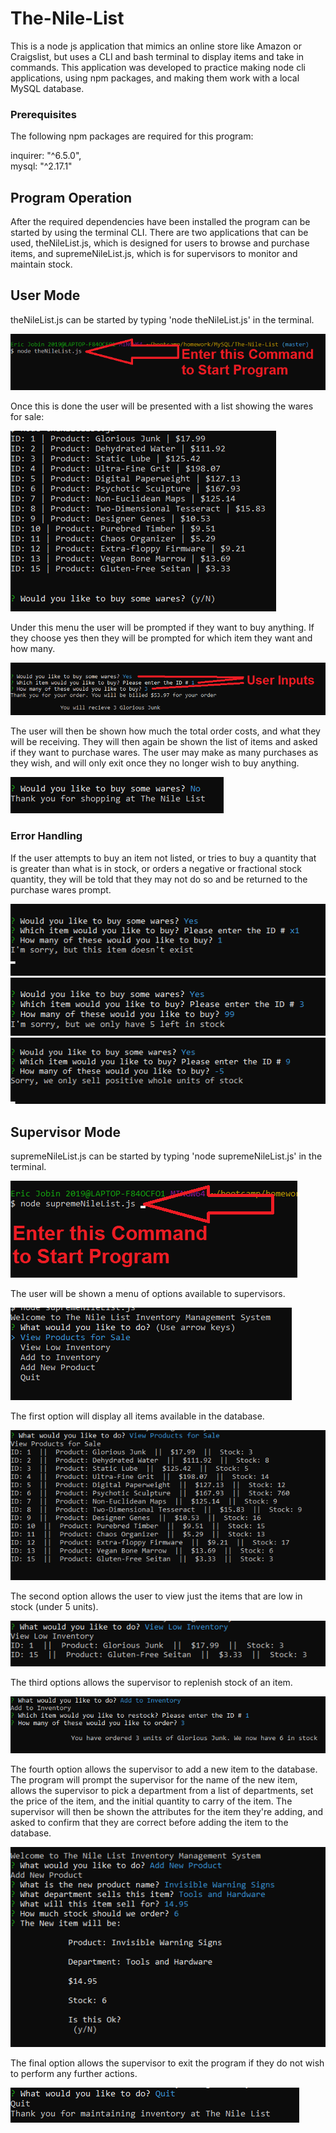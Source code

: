 # The-Nile-List

This is a node js application that mimics an online store like Amazon or Craigslist, but uses a CLI and bash terminal to display items and take in commands. This application was developed to practice making node cli applications, using npm packages, and making them work with a local MySQL database.

### Prerequisites

The following npm packages are required for this program:

inquirer: "^6.5.0",<br/>
mysql: "^2.17.1"

## Program Operation

After the required dependencies have been installed the program can be started by using the terminal CLI. There are two applications that can be used, theNileList.js, which is designed for users to browse and purchase items, and supremeNileList.js, which is for supervisors to monitor and maintain stock.<br/>

## User Mode

theNileList.js can be started by typing 'node theNileList.js' in the terminal.

![Start](/images/101.png?raw=true "Command to start program")

Once this is done the user will be presented with a list showing the wares for sale:

![Menu](/images/102.png?raw=true "Items for sale")

Under this menu the user will be prompted if they want to buy anything. If they choose yes then they will be prompted for which item they want and how many.

![Buy](/images/103.png?raw=true "Purchasing an item")

The user will then be shown how much the total order costs, and what they will be receiving. They will then again be shown the list of items and asked if they want to purchase wares. The user may make as many purchases as they wish, and will only exit once they no longer wish to buy anything.

![Quit](/images/104.png?raw=true "Exiting")

### Error Handling

If the user attempts to buy an item not listed, or tries to buy a quantity that is greater than what is in stock, or orders a negative or fractional stock quantity, they will be told that they may not do so and be returned to the purchase wares prompt.

![NoItem](/images/105.png?raw=true "Item DNE")
![NoStock](/images/106.png?raw=true "Tries to buy more than what's in stock")
![WrongQty](/images/107.png?raw=true "User tried ordering a negative number")


## Supervisor Mode

supremeNileList.js can be started by typing 'node supremeNileList.js' in the terminal.

![Start](/images/201.png?raw=true "Command to start program")

The user will be shown a menu of options available to supervisors.

![Menu](/images/202.png?raw=true "Options Menu")

The first option will display all items available in the database.

![Items](/images/203.png?raw=true "Items Menu")

The second option allows the user to view just the items that are low in stock (under 5 units).

![LowStock](/images/204.png?raw=true "Low Stock Menu")

The third options allows the supervisor to replenish stock of an item.

![BuyStock](/images/205.png?raw=true "Replenish Stock")

The fourth option allows the supervisor to add a new item to the database. The program will prompt the supervisor for the name of the new item, allows the supervisor to pick a department from a list of departments, set the price of the item, and the initial quantity to carry of the item. The supervisor will then be shown the attributes for the item they're adding, and asked to confirm that they are correct before adding the item to the database.

![NewItem](/images/206.png?raw=true "Adding a new Item")

The final option allows the supervisor to exit the program if they do not wish to perform any further actions.

![Quit](/images/207.png?raw=true "Quit")